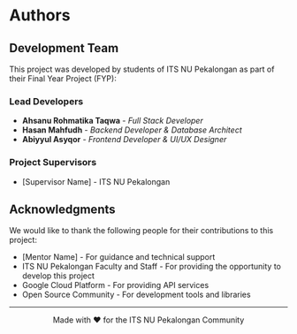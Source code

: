 # Authors

## Development Team

This project was developed by students of ITS NU Pekalongan as part of their Final Year Project (FYP):

### Lead Developers
- **Ahsanu Rohmatika Taqwa** - *Full Stack Developer*
- **Hasan Mahfudh** - *Backend Developer & Database Architect*
- **Abiyyul Asyqor** - *Frontend Developer & UI/UX Designer*

### Project Supervisors
- [Supervisor Name] - ITS NU Pekalongan

## Acknowledgments

We would like to thank the following people for their contributions to this project:

- [Mentor Name] - For guidance and technical support
- ITS NU Pekalongan Faculty and Staff - For providing the opportunity to develop this project
- Google Cloud Platform - For providing API services
- Open Source Community - For development tools and libraries

---

<p align="center">Made with ❤️ for the ITS NU Pekalongan Community</p>
